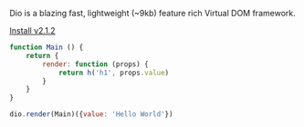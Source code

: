 Dio is a blazing fast, lightweight (~9kb) feature rich Virtual DOM framework.

[Install v2.1.2](./documentation "button")

```javascript
function Main () {
	return {
		render: function (props) {
			return h('h1', props.value)
		}
	}
}

dio.render(Main)({value: 'Hello World'})
```